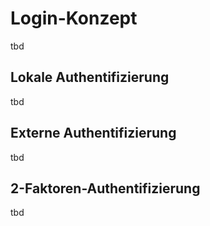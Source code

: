 # Login-Konzept

tbd

## Lokale Authentifizierung

tbd

## Externe Authentifizierung

tbd

## 2-Faktoren-Authentifizierung

tbd
